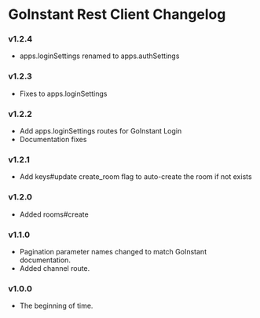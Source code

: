 # GoInstant Rest Client Changelog

### v1.2.4

- apps.loginSettings renamed to apps.authSettings

### v1.2.3

- Fixes to apps.loginSettings

### v1.2.2

- Add apps.loginSettings routes for GoInstant Login
- Documentation fixes

### v1.2.1

- Add keys#update create_room flag to auto-create the room if not exists

### v1.2.0

- Added rooms#create

### v1.1.0

- Pagination parameter names changed to match GoInstant documentation.
- Added channel route.

### v1.0.0

- The beginning of time.
